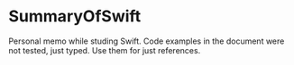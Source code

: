 # SummaryOfSwift

Personal memo while studing Swift.
Code examples in the document were not tested, just typed. Use them for just references.
